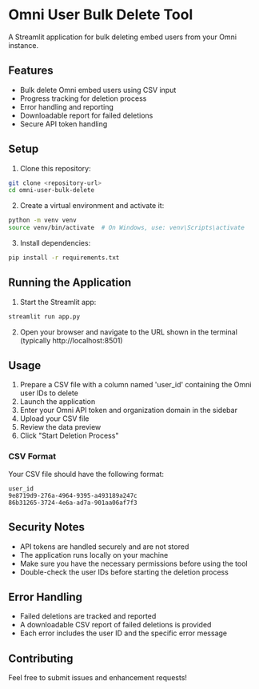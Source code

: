 # Omni User Bulk Delete Tool

A Streamlit application for bulk deleting embed users from your Omni instance.

## Features

- Bulk delete Omni embed users using CSV input
- Progress tracking for deletion process
- Error handling and reporting
- Downloadable report for failed deletions
- Secure API token handling

## Setup

1. Clone this repository:
```bash
git clone <repository-url>
cd omni-user-bulk-delete
```

2. Create a virtual environment and activate it:
```bash
python -m venv venv
source venv/bin/activate  # On Windows, use: venv\Scripts\activate
```

3. Install dependencies:
```bash
pip install -r requirements.txt
```

## Running the Application

1. Start the Streamlit app:
```bash
streamlit run app.py
```

2. Open your browser and navigate to the URL shown in the terminal (typically http://localhost:8501)

## Usage

1. Prepare a CSV file with a column named 'user_id' containing the Omni user IDs to delete
2. Launch the application
3. Enter your Omni API token and organization domain in the sidebar
4. Upload your CSV file
5. Review the data preview
6. Click "Start Deletion Process"

### CSV Format

Your CSV file should have the following format:

```csv
user_id
9e8719d9-276a-4964-9395-a493189a247c
86b31265-3724-4e6a-ad7a-901aa06af7f3
```

## Security Notes

- API tokens are handled securely and are not stored
- The application runs locally on your machine
- Make sure you have the necessary permissions before using the tool
- Double-check the user IDs before starting the deletion process

## Error Handling

- Failed deletions are tracked and reported
- A downloadable CSV report of failed deletions is provided
- Each error includes the user ID and the specific error message

## Contributing

Feel free to submit issues and enhancement requests! 